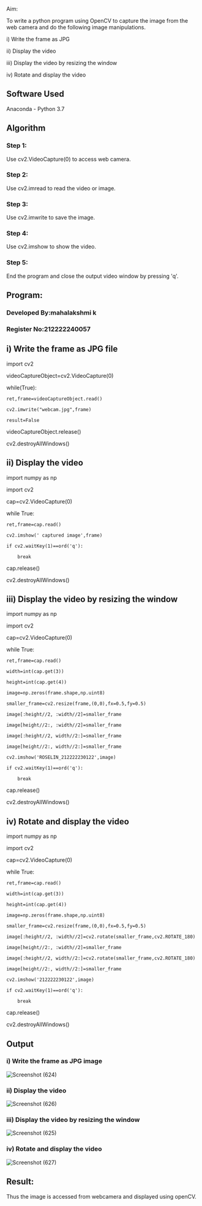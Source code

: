 
Aim:
 
To write a python program using OpenCV to capture the image from the web camera and do the following image manipulations.

i) Write the frame as JPG 

ii) Display the video 

iii) Display the video by resizing the window

iv) Rotate and display the video

## Software Used

Anaconda - Python 3.7

## Algorithm

### Step 1:

Use cv2.VideoCapture(0) to access web camera.

### Step 2:

Use cv2.imread to read the video or image.

### Step 3:

Use cv2.imwrite to save the image.

### Step 4:

Use cv2.imshow to show the video.

### Step 5:

End the program and close the output video window by pressing 'q'.

## Program:

### Developed By:mahalakshmi k

### Register No:212222240057

## i) Write the frame as JPG file

import cv2

videoCaptureObject=cv2.VideoCapture(0)

while(True):
   
    ret,frame=videoCaptureObject.read()
  
    cv2.imwrite("webcam.jpg",frame)
   
    result=False

videoCaptureObject.release()

cv2.destroyAllWindows()

## ii) Display the video

import numpy as np

import cv2

cap=cv2.VideoCapture(0)

while True:
   
    ret,frame=cap.read()
    
    cv2.imshow(' captured image',frame)
    
    if cv2.waitKey(1)==ord('q'):
      
        break

cap.release()

cv2.destroyAllWindows()

## iii) Display the video by resizing the window

import numpy as np

import cv2

cap=cv2.VideoCapture(0)

while True:
  
    ret,frame=cap.read()
   
    width=int(cap.get(3))
    
    height=int(cap.get(4))
   
    image=np.zeros(frame.shape,np.uint8)
   
    smaller_frame=cv2.resize(frame,(0,0),fx=0.5,fy=0.5)
  
    image[:height//2, :width//2]=smaller_frame
    
    image[height//2:, :width//2]=smaller_frame
   
    image[:height//2, width//2:]=smaller_frame
   
    image[height//2:, width//2:]=smaller_frame
   
    cv2.imshow('ROSELIN_212222230122',image)
   
    if cv2.waitKey(1)==ord('q'):
       
        break

cap.release()

cv2.destroyAllWindows()

## iv) Rotate and display the video

import numpy as np

import cv2

cap=cv2.VideoCapture(0)

while True:
   
    ret,frame=cap.read()
   
    width=int(cap.get(3))
   
    height=int(cap.get(4))
   
    image=np.zeros(frame.shape,np.uint8)
   
    smaller_frame=cv2.resize(frame,(0,0),fx=0.5,fy=0.5)
   
    image[:height//2, :width//2]=cv2.rotate(smaller_frame,cv2.ROTATE_180)
   
    image[height//2:, :width//2]=smaller_frame
   
    image[:height//2, width//2:]=cv2.rotate(smaller_frame,cv2.ROTATE_180)
    
    image[height//2:, width//2:]=smaller_frame
   
    cv2.imshow('212222230122',image)
   
    if cv2.waitKey(1)==ord('q'):
       
        break

cap.release()

cv2.destroyAllWindows()

## Output

### i) Write the frame as JPG image

![Screenshot (624)](https://github.com/user-attachments/assets/f27abb79-1a99-43c2-abee-a5cad7da2376)

### ii) Display the video

![Screenshot (626)](https://github.com/user-attachments/assets/bbdba2f2-34f3-4bc4-9fc5-fb23319fa932)

### iii) Display the video by resizing the window

![Screenshot (625)](https://github.com/user-attachments/assets/dcce8c30-32f8-448f-a24e-81d63b3538ac)

### iv) Rotate and display the video

![Screenshot (627)](https://github.com/user-attachments/assets/e7e572bd-27f4-4c14-9fa1-2f49523dcffb)


## Result:
Thus the image is accessed from webcamera and displayed using openCV.
